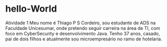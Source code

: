 # hello-World
Atividade 1
Meu nome é Thiago P S Cordeiro, sou estudante de ADS na Faculdade Unicesumar, onde pretendo seguir carreira na área de TI, com foco em CyberSecurity e desenvolvimento Java. Tenho 37 anos, casado, pai de dois filhos e atualmente sou microempresário no ramo de hotelaria.
